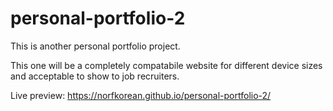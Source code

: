 # personal-portfolio-2

This is another personal portfolio project.  

This one will be a completely compatabile website for different device sizes and acceptable to show to job recruiters.  


Live preview: https://norfkorean.github.io/personal-portfolio-2/